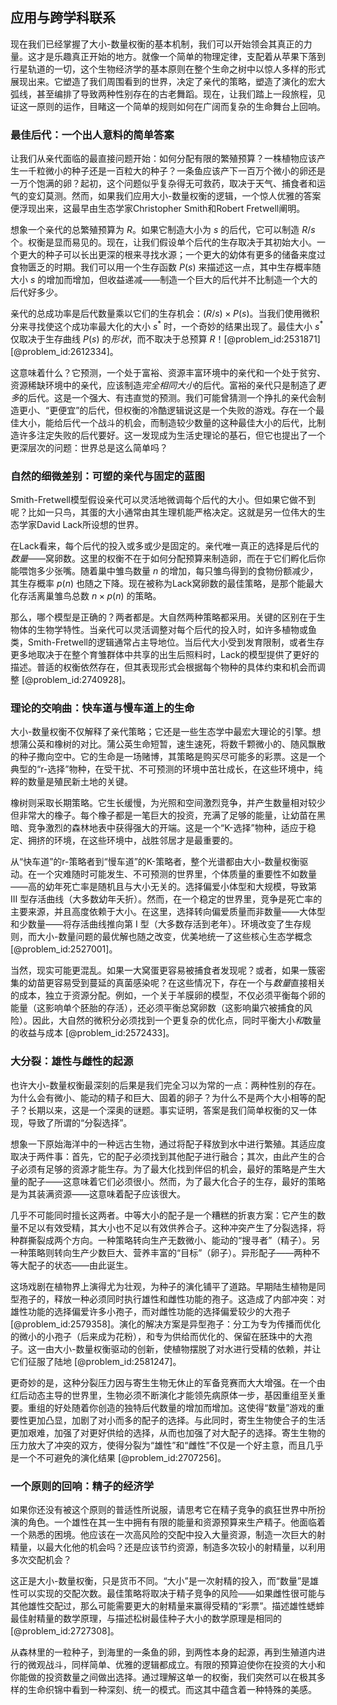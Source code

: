 ## 应用与跨学科联系

现在我们已经掌握了大小-数量权衡的基本机制，我们可以开始领会其真正的力量。这才是乐趣真正开始的地方。就像一个简单的物理定律，支配着从苹果下落到行星轨道的一切，这个生物经济学的基本原则在整个生命之树中以惊人多样的形式展现出来。它塑造了我们周围看到的世界，决定了亲代的策略，塑造了演化的宏大弧线，甚至编排了导致两种性别存在的古老舞蹈。现在，让我们踏上一段旅程，见证这一原则的运作，目睹这一个简单的规则如何在广阔而复杂的生命舞台上回响。

### 最佳后代：一个出人意料的简单答案

让我们从亲代面临的最直接问题开始：如何分配有限的繁殖预算？一株植物应该产生一千粒微小的种子还是一百粒大的种子？一条鱼应该产下一百万个微小的卵还是一万个饱满的卵？起初，这个问题似乎复杂得无可救药，取决于天气、捕食者和运气的变幻莫测。然而，如果我们应用大小-数量权衡的逻辑，一个惊人优雅的答案便浮现出来，这最早由生态学家Christopher Smith和Robert Fretwell阐明。

想象一个亲代的总繁殖预算为 $R$。如果它制造大小为 $s$ 的后代，它可以制造 $R/s$ 个。权衡是显而易见的。现在，让我们假设单个后代的生存取决于其初始大小。一个更大的种子可以长出更深的根来寻找水源；一个更大的幼体有更多的储备来度过食物匮乏的时期。我们可以用一个生存函数 $P(s)$ 来描述这一点，其中生存概率随大小 $s$ 的增加而增加，但收益递减——制造一个巨大的后代并不比制造一个大的后代好多少。

亲代的总成功率是后代数量乘以它们的生存机会：$(R/s) \times P(s)$。当我们使用微积分来寻找使这个成功率最大化的大小 $s^*$ 时，一个奇妙的结果出现了。最佳大小 $s^*$ 仅取决于生存曲线 $P(s)$ 的*形状*，而不取决于总预算 $R$！[@problem_id:2531871] [@problem_id:2612334]。

这意味着什么？它预测，一个处于富裕、资源丰富环境中的亲代和一个处于贫穷、资源稀缺环境中的亲代，应该制造*完全相同大小*的后代。富裕的亲代只是制造了*更多*的后代。这是一个强大、有违直觉的预测。我们可能曾猜测一个挣扎的亲代会制造更小、“更便宜”的后代，但权衡的冷酷逻辑说这是一个失败的游戏。存在一个最佳大小，能给后代一个战斗的机会，而制造较少数量的这种最佳大小的后代，比制造许多注定失败的后代要好。这一发现成为生活史理论的基石，但它也提出了一个更深层次的问题：世界总是这么简单吗？

### 自然的细微差别：可塑的亲代与固定的蓝图

Smith-Fretwell模型假设亲代可以灵活地微调每个后代的大小。但如果它做不到呢？比如一只鸟，其蛋的大小通常由其生理机能严格决定。这就是另一位伟大的生态学家David Lack所设想的世界。

在Lack看来，每个后代的投入或多或少是固定的。亲代唯一真正的选择是后代的*数量*——窝卵数。这里的权衡不在于如何分配预算来制造卵，而在于它们孵化后你能喂饱多少张嘴。随着巢中雏鸟数量 $n$ 的增加，每只雏鸟得到的食物份额减少，其生存概率 $p(n)$ 也随之下降。现在被称为Lack窝卵数的最佳策略，是那个能最大化存活离巢雏鸟总数 $n \times p(n)$ 的策略。

那么，哪个模型是正确的？两者都是。大自然两种策略都采用。关键的区别在于生物体的生物学特性。当亲代可以灵活调整对每个后代的投入时，如许多植物或鱼类，Smith-Fretwell的逻辑通常占主导地位。当后代大小受到发育限制，或者生存更多地取决于在整个育雏群体中共享的出生后照料时，Lack的模型提供了更好的描述。普适的权衡依然存在，但其表现形式会根据每个物种的具体约束和机会而调整 [@problem_id:2740928]。

### 理论的交响曲：快车道与慢车道上的生命

大小-数量权衡不仅解释了亲代策略；它还是一些生态学中最宏大理论的引擎。想想蒲公英和橡树的对比。蒲公英生命短暂，速生速死，将数千颗微小的、随风飘散的种子撒向空中。它的生命是一场赌博，其策略是购买尽可能多的彩票。这是一个典型的“r-选择”物种，在受干扰、不可预测的环境中茁壮成长，在这些环境中，纯粹的数量是殖民新土地的关键。

橡树则采取长期策略。它生长缓慢，为光照和空间激烈竞争，并产生数量相对较少但非常大的橡子。每个橡子都是一笔巨大的投资，充满了足够的能量，让幼苗在黑暗、竞争激烈的森林地表中获得强大的开端。这是一个“K-选择”物种，适应于稳定、拥挤的环境，在这些环境中，战胜邻居才是最重要的。

从“快车道”的r-策略者到“慢车道”的K-策略者，整个光谱都由大小-数量权衡驱动。在一个灾难随时可能发生、不可预测的世界里，个体质量的重要性不如数量——高的幼年死亡率是随机且与大小无关的。选择偏爱小体型和大规模，导致第 $\mathrm{III}$ 型存活曲线（大多数幼年夭折）。然而，在一个稳定的世界里，竞争是死亡率的主要来源，并且高度依赖于大小。在这里，选择转向偏爱质量而非数量——大体型和少数量——将存活曲线推向第 $\mathrm{I}$ 型（大多数存活到老年）。环境改变了生存规则，而大小-数量问题的最优解也随之改变，优美地统一了这些核心生态学概念 [@problem_id:2527001]。

当然，现实可能更混乱。如果一大窝蛋更容易被捕食者发现呢？或者，如果一簇密集的幼苗更容易受到蔓延的真菌感染呢？在这些情况下，存在一个与*数量*直接相关的成本，独立于资源分配。例如，一个关于羊膜卵的模型，不仅必须平衡每个卵的能量（这影响单个胚胎的存活），还必须平衡总窝卵数（这影响巢穴被捕食的风险）。因此，大自然的微积分必须找到一个更复杂的优化点，同时平衡大小*和*数量的收益与成本 [@problem_id:2572433]。

### 大分裂：雄性与雌性的起源

也许大小-数量权衡最深刻的后果是我们完全习以为常的一点：两种性别的存在。为什么会有微小、能动的精子和巨大、固着的卵子？为什么不是两个大小相等的配子？长期以来，这是一个深奥的谜题。事实证明，答案是我们简单权衡的又一体现，导致了所谓的“分裂选择”。

想象一下原始海洋中的一种远古生物，通过将配子释放到水中进行繁殖。其适应度取决于两件事：首先，它的配子必须找到其他配子进行融合；其次，由此产生的合子必须有足够的资源才能生存。为了最大化找到伴侣的机会，最好的策略是产生大量的配子——这意味着它们必须很小。然而，为了最大化合子的生存，最好的策略是为其装满资源——这意味着配子应该很大。

几乎不可能同时擅长这两者。中等大小的配子是一个糟糕的折衷方案：它产生的数量不足以有效受精，其大小也不足以有效供养合子。这种冲突产生了分裂选择，将种群撕裂成两个方向。一种策略转向生产无数微小、能动的“搜寻者”（精子）。另一种策略则转向生产少数巨大、营养丰富的“目标”（卵子）。异形配子——两种不等大配子的状态——由此诞生。

这场戏剧在植物界上演得尤为壮观，为种子的演化铺平了道路。早期陆生植物是同型孢子的，释放一种必须同时执行雄性和雌性功能的孢子。这造成了内部冲突：对雄性功能的选择偏爱许多小孢子，而对雌性功能的选择偏爱较少的大孢子 [@problem_id:2579358]。演化的解决方案是异型孢子：分工为专为传播而优化的微小的小孢子（后来成为花粉），和专为供给而优化的、保留在胚珠中的大孢子。这一由大小-数量权衡驱动的创新，使植物摆脱了对水进行受精的依赖，并让它们征服了陆地 [@problem_id:2581247]。

更奇妙的是，这种分裂压力因与寄生生物无休止的军备竞赛而大大增强。在一个由红后动态主导的世界里，生物必须不断演化才能领先病原体一步，基因重组至关重要。重组的好处随着你创造的独特后代数量的增加而增加。这使得“数量”游戏的重要性更加凸显，加剧了对小而多的配子的选择。与此同时，寄生生物使合子的生活更加艰难，加强了对更好供给的选择，从而也加强了对大配子的选择。寄生生物的压力放大了冲突的双方，使得分裂为“雄性”和“雌性”不仅是一个好主意，而且几乎是一个不可避免的演化结果 [@problem_id:2707256]。

### 一个原则的回响：精子的经济学

如果你还没有被这个原则的普适性所说服，请思考它在精子竞争的疯狂世界中所扮演的角色。一个雄性在其一生中拥有有限的能量和资源预算来生产精子。他面临着一个熟悉的困境。他应该在一次高风险的交配中投入大量资源，制造一次巨大的射精量，以最大化他的机会吗？还是应该节约资源，制造多次较小的射精量，以利用多次交配机会？

这正是大小-数量权衡，只是货币不同。“大小”是一次射精的投入，而“数量”是雄性可以实现的交配次数。最佳策略将取决于精子竞争的风险——如果雌性很可能与其他雄性交配过，那么可能需要更大的射精量来赢得受精的“彩票”。描述雄性蟋蟀最佳射精量的数学原理，与描述松树最佳种子大小的数学原理是相同的 [@problem_id:2727308]。

从森林里的一粒种子，到海里的一条鱼的卵，到两性本身的起源，再到生殖道内进行的微观战斗，同样简单、优雅的逻辑都成立。有限的预算迫使你在投资的大小和你能做的投资数量之间做出选择。通过理解这单一的权衡，我们突然可以在极其多样的生命织锦中看到一种深刻、统一的模式。而这其中蕴含着一种特殊的美感。